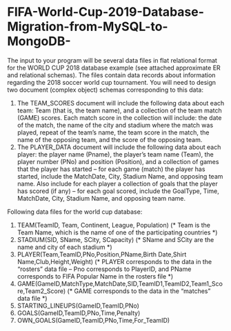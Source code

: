 # FIFA-World-Cup-2019-Database-Migration-from-MySQL-to-MongoDB-

The input to your program will be several data files in flat relational format for the WORLD CUP 2018 database example (see attached approximate ER and relational schemas). The files contain data records about information regarding the 2018 soccer world cup tournament. You will need to design two document (complex object) schemas corresponding to this data:

1.	The TEAM_SCORES document will include the following data about each team: Team (that is, the team name), and a collection of the team match (GAME) scores. Each match score in the collection will include: the date of the match, the name of the city and stadium where the match was played, repeat of the team’s name, the team score in the match, the name of the opposing team, and the score of the opposing team.
2.	The PLAYER_DATA document will include the following data about each player: the player name (Pname), the player’s team name (Team), the player number (PNo) and position (Position), and a collection of games that the player has started – for each game (match) the player  has started, include the MatchDate, City, Stadium Name, and opposing team name. Also include for each player a collection of goals that the player has scored (if any) – for each goal scored, include the GoalType, Time, MatchDate, City, Stadium Name, and opposing team name.

Following data files for the world cup database:

1. TEAM(TeamID, Team, Continent, League, Population)
   (* Team is the Team Name, which is the name of one of the participating countries *)
2. STADIUM(SID, SName, SCity, SCapacity)
   (* SName and SCity are the name and city of each stadium *)
3. PLAYER(Team,TeamID,PNo,Position,PName,Birth Date,Shirt Name,Club,Height,Weight)
   (* PLAYER corresponds to the data in the “rosters” data file – Pno corresponds to PlayerID,
     and PName corresponds to FIFA Popular Name in the rosters file *)
4. GAME(GameID,MatchType,MatchDate,SID,TeamID1,TeamID2,Team1_Score,Team2_Score)
  (* GAME corresponds to the data in the “matches” data file *)
5. STARTING_LINEUPS(GameID,TeamID,PNo)
6. GOALS(GameID,TeamID,PNo,Time,Penalty)
7. OWN_GOALS(GameID,TeamID,PNo,Time,For_TeamID)
